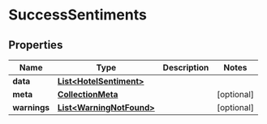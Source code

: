 

# SuccessSentiments


## Properties

| Name | Type | Description | Notes |
|------------ | ------------- | ------------- | -------------|
|**data** | [**List&lt;HotelSentiment&gt;**](HotelSentiment.md) |  |  |
|**meta** | [**CollectionMeta**](CollectionMeta.md) |  |  [optional] |
|**warnings** | [**List&lt;WarningNotFound&gt;**](WarningNotFound.md) |  |  [optional] |



